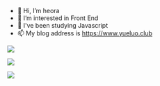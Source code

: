 - 👋 Hi, I’m heora
- 👀 I’m interested in Front End
- 🌱 I've been studying Javascript
- 📫 My blog address is https://www.yueluo.club


![](https://github-readme-stats.vercel.app/api?username=yw0525)

![](https://activity-graph.herokuapp.com/graph?username=yw0525)


![](https://github-readme-stats.vercel.app/api/top-langs/?username=yw0525&layout=compact)
